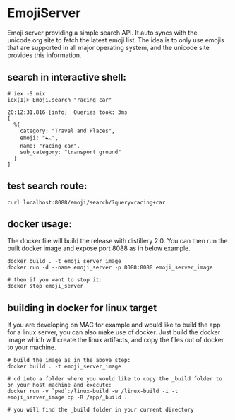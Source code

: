 # EmojiServer

Emoji server providing a simple search API. It auto syncs with the unicode.org site to fetch the latest emoji list.
The idea is to only use emojis that are supported in all major operating system, and the unicode site provides this information.

## search in interactive shell:

```
# iex -S mix
iex(1)> Emoji.search "racing car"

20:12:31.816 [info]  Queries took: 3ms
[
  %{
    category: "Travel and Places",
    emoji: "🏎",
    name: "racing car",
    sub_category: "transport ground"
  }
]
```

## test search route:

```
curl localhost:8088/emoji/search/?query=racing+car
```

## docker usage:
The docker file will build the release with distillery 2.0.
You can then run the built docker image and expose port 8088 as in below example.

```
docker build . -t emoji_server_image
docker run -d --name emoji_server -p 8088:8088 emoji_server_image

# then if you want to stop it: 
docker stop emoji_server
```

## building in docker for linux target
If you are developing on MAC for example and would like to build the app for a linux server, you can also make use of docker.
Just build the docker image which will create the linux artifacts, and copy the files out of docker to your machine.

```
# build the image as in the above step:
docker build . -t emoji_server_image

# cd into a folder where you would like to copy the _build folder to on your host machine and execute:
docker run -v `pwd`:/linux-build -w /linux-build -i -t emoji_server_image cp -R /app/_build .

# you will find the _build folder in your current directory
```